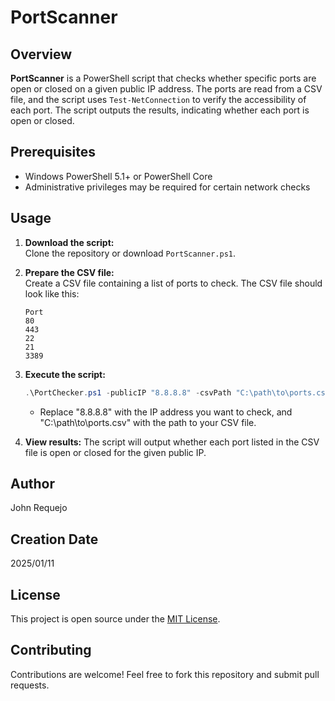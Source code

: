 # PortScanner

## Overview

**PortScanner** is a PowerShell script that checks whether specific ports are open or closed on a given public IP address. The ports are read from a CSV file, and the script uses `Test-NetConnection` to verify the accessibility of each port. The script outputs the results, indicating whether each port is open or closed.

## Prerequisites

- Windows PowerShell 5.1+ or PowerShell Core
- Administrative privileges may be required for certain network checks

## Usage

1. **Download the script:**  
   Clone the repository or download `PortScanner.ps1`.

2. **Prepare the CSV file:**  
   Create a CSV file containing a list of ports to check. The CSV file should look like this:

   ```csv
   Port
   80
   443
   22
   21
   3389
   ```
3. **Execute the script:**
    ```powershell
    .\PortChecker.ps1 -publicIP "8.8.8.8" -csvPath "C:\path\to\ports.csv"
    ```
   - Replace "8.8.8.8" with the IP address you want to check, and "C:\path\to\ports.csv" with the path to your CSV file.
   
4. **View results:**
   The script will output whether each port listed in the CSV file is open or closed for the given public IP.
   
## Author

John Requejo

## Creation Date 

2025/01/11

## License

This project is open source under the [MIT License](https://opensource.org/licenses/MIT).


## Contributing

Contributions are welcome! Feel free to fork this repository and submit pull requests.